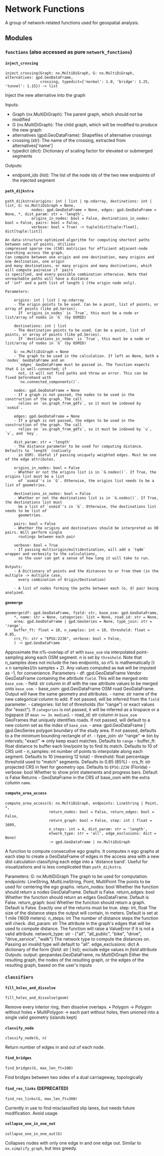 # Network Functions
A group of network-related functions used for geospatial analysis.

## Modules

### `functions` (also accessed as pure `network_functions`)

#### `inject_crossing`
```
inject_crossing(Graph: nx.MultiDiGraph, G: nx.MultiDiGraph, alternatives: gpd.GeoDataFrame, 
                crossing, typedict={'normal': 1.0, 'bridge': 1.25, 'tunnel': 1.15}) -> list
```

Inject the new alternative into the graph

Inputs:
- Graph (nx.MultiDiGraph): The parent graph, which should *not* be modified
- G (nx.MultiDiGraph): The child graph, which will be modified to produce the new graph
- alternatives (gpd.GeoDataFrame): Shapefiles of alternative crossings
- crossing (str): The name of the crossing, extracted from alternatives['name']
- typedict (dict): Dictionary of scaling factor for elevated or submerged segments

Outputs:
- endpoint_ids (list): The list of the node ids of the two new endpoints of the injected segment

#### `path_dijkstra`

```
path_dijkstra(origins: int | list | np.ndarray, destinations: int | list, G: nx.MultiDiGraph = None,
            nodes: gpd.GeoDataFrame = None, edges: gpd.GeoDataFrame = None, *, dist_param: str = 'length',
            origins_in_nodes: bool = False, destinations_in_nodes: bool = False, pairs: bool = False,
            verbose: bool = True) -> tuple[dict[tuple:float], dict[tuple:list]]
```
    
    An data-structure optimized algorithm for computing shortest paths between sets of points. Utilizes
    compressed sparse row (CSR) matricies for efficient adjacent-node searching across the graph. 
    Can compute between one origin and one destination, many origins and one destination, one origin
    and many destinations, or many origins and many destinations, which will compute pairwise if `pairs`
    is specified, and every possible combination otherwise. Note that unreachable paths will have a distance
    of 'inf' and a path list of length 1 (the origin node only).

    Parameters:

        origins: int | list | np.ndarray
        - The origin points to be used. Can be a point, list of points, or array of points (like pd.Series). 
          If `origins_in_nodes` is `True`, this must be a node or list/array of nodes in `G` (by OSMID)

        destinations: int | list
        - The destination points to be used. Can be a point, list of points, or array of points (like pd.Series). 
          If `destinations_in_nodes` is `True`, this must be a node or list/array of nodes in `G` (by OSMID)

        G: nx.MultiDiGraph = None
        - The graph to be used in the calculation. If left as None, both a `nodes` GeoDataFrame and an 
          `edges` GeoDataFrame must be passed in. The function expects that G is well-connected; if
          not, it will not find paths and throw an error. This can be fixed beforehand with
          `nx.connected_components()`. 

        nodes: gpd.GeoDataFrame = None
        - If a graph is not passed, the nodes to be used in the construction of the graph. The call 
          relies on `ox.graph_from_gdfs`, so it must be indexed by `osmid`.

        edges: gpd.GeoDataFrame = None
        - If a graph is not passed, the edges to be used in the construction of the graph. The call 
          relies on `ox.graph_from_gdfs`, so it must be indexed by `u`, `v`, and `key`.

        dist_param: str = 'length'
        - The distance parameter to be used for computing distance. Defaults to `length` (natively
          in OSM). Useful if passing uniquely weighted edges. Must be one of the edge attributes.

        origins_in_nodes: bool = False
        - Whether or not the origins list is in `G.nodes()`. If True, the origins list must be a list
          of `osmid`'s in `G`. Otherwise, the origins list needs to be a list of geometries.

        destinations_in_nodes: bool = False
        - Whether or not the destinations list is in `G.nodes()`. If True, the destinations list must 
          be a list of `osmid`'s in `G`. Otherwise, the destinations list needs to be list of 
          geometries.

        pairs: bool = False
        - Whether the origins and destinations should be interpreted as OD pairs. Will perform single 
          routings between each pair

        verbose: bool = True
        - If passing multiorigin/multidestination, will add a `tqdm` wrapper and verbosity to the calculations,
          so the user can get a sense of how long it will take to run.

    Outputs:
        - A Dictionary of points and the distances to or from them (in the multiple -> multiple case, 
          every combination of Origin/Destination)

        - A list of nodes forming the paths between each (o, d) pair being analyzed.

#### `geomerge`

```
geomerge(df: gpd.GeoDataFrame, field: str, base_osm: gpd.GeoDataFrame,
    *, name: str = None, categories: list = None, road_id: str = None,
    area: gpd.GeoDataFrame | gpd.GeoSeries = None, type_join: str = 'range',
    buffer_ft: float = 10, n_samples: int = 10, threshold: float = 0.85,
    crs_ft: str = "EPSG:2236", verbose: bool = False,
    ) -> gpd.GeoDataFrame
```

Approximate the n%-overlap of `df` with `base_osm` via interpolated point-sampling along each 
    OSM segment. $n$ is set by `threshold`. Note that n_samples does not include the two endpoints,
    so $n$% is mathematically $\lceil t\times\text{n samples} \rceil / (\text{n samples} + 2)$. Any
    values computed as `NaN` will be imputed as -1, for convenience.
    Parameters
    - df: gpd.GeoDataFrame
        Vendor GeoDataFrame containing the attribute `field`. This will be merged 
        *onto* `base_osm`.
    - field: str
        column in df with the raw attribute values to be merged onto `base_osm`.
    - base_osm: gpd.GeoDataFrame
        OSM road GeoDataFrame. Output will have the same geometry and attributes.
    - name: str 
        name of the new categorical column to add. If not passed, will be inferred
        from the `field` parameter.
    - categories: list
        list of thresholds (for "range") or exact values (for "exact"). If `categories`
        is not passed, it will be inferred as a linspace or a logspace (if `mean >= 3x median`).
    - road_id: str
        column in `base_osm` GeoFrames that uniquely identifies roads. If not passed, will
        default to a new column set as the index of `base_osm`. 
    - area: gpd.GeoDataFrame | gpd.GeoSeries
        polygon boundary of the study area. If not passed, defaults to a the minimum
        bounding rectangle of `df`.
    - type_join: str
        "range" ⇒ bin by intervals; "exact" ⇒ only keep exact matches. Defaults to `range`
    - buffer_ft: float
        distance to buffer each line/point by to find its match. Defaults to 10 of CRS unit
    - n_samples: int
        number of points to interpolate along each segment. Defaults to 10 (meaning 12 total)
    - threshold: float
        percentage threshold used to "match" segments. Defaults to 0.85 (85%)
    - crs_ft: str
        projected CRS in feet for geometry ops. Defaults to `EPSG:2236` (Florida)
    - verbose: bool
        Whether to show print statements and progress bars. Default is False
    Returns
    - GeoDataFrame in the CRS of base_osm with the extra column `name`.

#### `compute_area_access`

```
compute_area_access(G: nx.MultiDiGraph, endpoints: LineString | Point, *, 
                    return_nodes: bool = False, return_edges: bool = False,
                    return_graph: bool = False, step: int | float = 1609, 
                    n_steps: int = 4, dist_param: str = 'length',
                    etwork_type: str = 'all', edge_exclusions: dict = None) 
                    -> gpd.GeoDataFrame | nx.MultiDiGraph
```

A function to compute consecutive ego graphs. It computes n ego graphs at each step to create a GeoDataFrame of edges in the access area with a new dist calculation classifying each edge into a 'distance band'. Useful for visualizations and is less complicated than `path_dijkstra`.

Parameters:
    G: nx.MultiDiGraph
        The graph to be used for computation.
    endpoints: LineString, MultiLineString, Point, MultiPoint
        The points to be used for centering the ego graphs.
    return_nodes: bool
        Whether the function should return a nodes GeoDataFrame. Default is False.
    return_edges: bool
        Whether the function should return an edges GeoDataFrame. Default is False.
    return_graph: bool
        Whether the function should return a graph. Default is False. Exactly *one* of the returns must be true. 
    step: int, float
        The size of the distance steps the output will contain, in meters. Default is set at 1 mile (1609 meters).
    n_steps: int
        The number of distance steps the function will check. 
    dist_param: str
        The attribute in the graph's edges that will be used to compute distance. The function will raise a ValueError 
        if it is not a valid attribute.
    network_type: str - {"all", "all_public", "bike", "drive", "drive_service", "walk"} 
        The network type to compute the distances on. Passing an invalid type will default to "all".
    edge_exclusions: dict
        A dictionary of the form {_field_: str | list}; exclude edge values in _field_ attribute
Outputs:
    output: geopandas.GeoDataFrame, nx.MultiDiGraph
        Either the resulting graph, the nodes of the resulting graph, or the edges of the resulting graph, based on the user's inputs



### `classifiers`

#### `fill_holes_and_dissolve`

```
fill_holes_and_dissolve(geom)
```

Remove every interior ring, then dissolve overlaps.
    • Polygon        → Polygon without holes
    • MultiPolygon   → each part without holes, then unioned into a single valid geometry (islands kept)

#### `classify_node`

```
classify_node(G, n)
```
Return number of edges in and out of each node.

#### `find_bridges`

```
find_bridges(G, max_len_ft=100)
```
Find bridges between two sides of a dual carriageway, topologically

#### `find_res_links` (DEPRECATED)

```
find_res_links(G, max_len_ft=300)
```
Currently in use to find misclassified slip lanes, but needs future modification. Avoid usage.

#### `collapse_one_in_one_out`

```
collapse_one_in_one_out(G)
```
Collapses nodes with only one edge in and one edge out. Similar to `ox.simplify_graph`, but less greedy.


